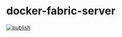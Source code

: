 # docker-fabric-server

[![publish](https://github.com/VirtualEriaLabs/docker-fabric-server/actions/workflows/publish.yml/badge.svg)](https://github.com/VirtualEriaLabs/docker-fabric-server/actions/workflows/publish.yml)
